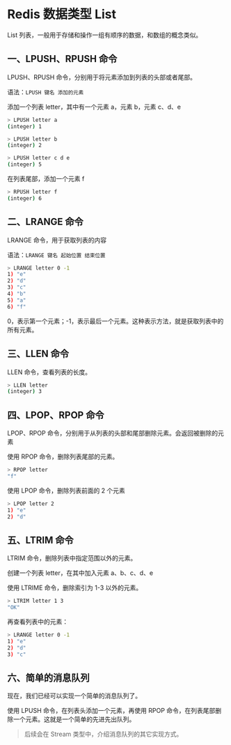 # Redis 数据类型 List

List 列表，一般用于存储和操作一组有顺序的数据，和数组的概念类似。

## 一、LPUSH、RPUSH 命令

LPUSH、RPUSH 命令，分别用于将元素添加到列表的头部或者尾部。

语法：`LPUSH 键名 添加的元素`

添加一个列表 letter，其中有一个元素 a，元素 b，元素 c、d、e

```bash
> LPUSH letter a
(integer) 1

> LPUSH letter b
(integer) 2

> LPUSH letter c d e
(integer) 5
```

在列表尾部，添加一个元素 f

```bash
> RPUSH letter f
(integer) 6
```

## 二、LRANGE 命令

LRANGE 命令，用于获取列表的内容

语法：`LRANGE 键名 起始位置 结束位置`

```bash
> LRANGE letter 0 -1
1) "e"
2) "d"
3) "c"
4) "b"
5) "a"
6) "f"
```

0，表示第一个元素；-1，表示最后一个元素。这种表示方法，就是获取列表中的所有元素。

## 三、LLEN 命令

LLEN 命令，查看列表的长度。

```bash
> LLEN letter
(integer) 3
```

## 四、LPOP、RPOP 命令

LPOP、RPOP 命令，分别用于从列表的头部和尾部删除元素。会返回被删除的元素

使用 RPOP 命令，删除列表尾部的元素。

```bash
> RPOP letter
"f"
```

使用 LPOP 命令，删除列表前面的 2 个元素

```bash
> LPOP letter 2
1) "e"
2) "d"
```

## 五、LTRIM 命令

LTRIM 命令，删除列表中指定范围以外的元素。

创建一个列表 letter，在其中加入元素 a、b、c、d、e

使用 LTRIME 命令，删除索引为 1-3 以外的元素。

```bash
> LTRIM letter 1 3
"OK"
```

再查看列表中的元素：

```bash
> LRANGE letter 0 -1
1) "e"
2) "d"
3) "c"
```

## 六、简单的消息队列

现在，我们已经可以实现一个简单的消息队列了。

使用 LPUSH 命令，在列表头添加一个元素，再使用 RPOP 命令，在列表尾部删除一个元素。这就是一个简单的先进先出队列。

> 后续会在 Stream 类型中，介绍消息队列的其它实现方式。
